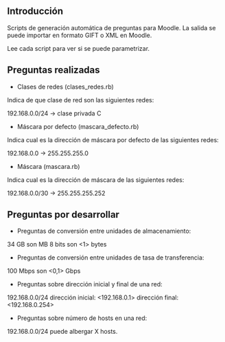 Introducción
------------
Scripts de generación automática de preguntas para Moodle. La salida se puede importar en formato GIFT o XML en Moodle.

Lee cada script para ver si se puede parametrizar.

Preguntas realizadas
--------------------
* Clases de redes (clases_redes.rb)

Indica de que clase de red son las siguientes redes:

192.168.0.0/24 -> clase privada C

* Máscara por defecto (mascara_defecto.rb)

Indica cual es la dirección de máscara por defecto de las siguientes redes:

192.168.0.0 -> 255.255.255.0

* Máscara (mascara.rb)

Indica cual es la dirección de máscara de las siguientes redes:

192.168.0.0/30 -> 255.255.255.252

Preguntas por desarrollar
-------------------------
* Preguntas de conversión entre unidades de almacenamiento:

34 GB son <X> MB
8 bits son <1> bytes


* Preguntas de conversión entre unidades de tasa de transferencia:

100 Mbps son <0,1> Gbps

* Preguntas sobre dirección inicial y final de una red:

192.168.0.0/24 dirección inicial: <192.168.0.1>  dirección final: <192.168.0.254>


* Preguntas sobre número de hosts en una red:

192.168.0.0/24 puede albergar X hosts.
